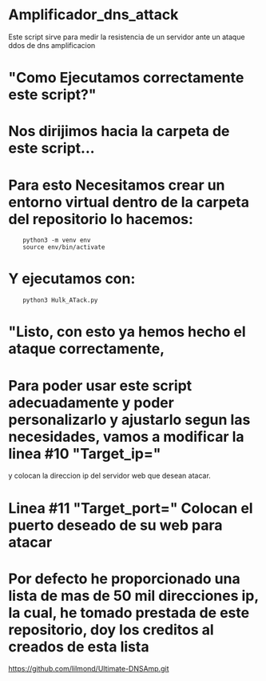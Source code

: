 # Amplificador_dns_attack
Este script sirve para medir la resistencia de un servidor ante un ataque ddos de dns amplificacion


#        "Como Ejecutamos correctamente este script?"    
# Nos dirijimos hacia la carpeta de este script...
# Para esto Necesitamos crear un entorno virtual dentro de la carpeta del repositorio lo hacemos:
        python3 -m venv env
        source env/bin/activate
  # Y ejecutamos con: 
        python3 Hulk_ATack.py         



  # "Listo, con esto ya hemos hecho el ataque correctamente, 

  
# Para poder usar este script adecuadamente y poder personalizarlo y ajustarlo segun las necesidades, vamos a modificar la linea #10 "Target_ip="
  y colocan la direccion ip del servidor web que desean atacar.

# Linea #11 "Target_port=" Colocan el puerto deseado de su web para atacar

#             Por defecto he proporcionado una lista de mas de 50 mil direcciones ip, la cual, he tomado prestada de este repositorio, doy los creditos al creados de esta lista
https://github.com/lilmond/Ultimate-DNSAmp.git


        
